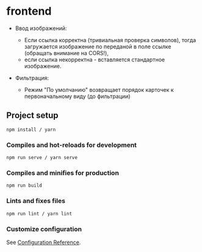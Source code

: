 # frontend

* Ввод изображений:
  - Если ссылка корректна (тривиальная проверка символов), тогда загружается изображение по переданой в поле ссылке (обращать внимание на CORS!),
  - если ссылка некорректна - вставляется стандартное изображение. 

* Фильтрация:
  - Режим "По умолчанию" возвращает порядок карточек к первоначальному виду (до фильтрации)

## Project setup
```
npm install / yarn
```

### Compiles and hot-reloads for development
```
npm run serve / yarn serve
```

### Compiles and minifies for production
```
npm run build
```

### Lints and fixes files
```
npm run lint / yarn lint
```

### Customize configuration
See [Configuration Reference](https://cli.vuejs.org/config/).
